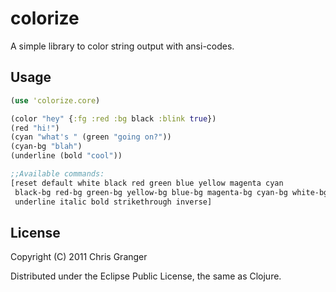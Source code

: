# colorize

A simple library to color string output with ansi-codes.

## Usage

```clojure
(use 'colorize.core)

(color "hey" {:fg :red :bg black :blink true})
(red "hi!")
(cyan "what's " (green "going on?"))
(cyan-bg "blah")
(underline (bold "cool"))

;;Available commands:
[reset default white black red green blue yellow magenta cyan
 black-bg red-bg green-bg yellow-bg blue-bg magenta-bg cyan-bg white-bg
 underline italic bold strikethrough inverse]
```

## License

Copyright (C) 2011 Chris Granger

Distributed under the Eclipse Public License, the same as Clojure.

